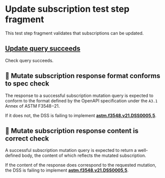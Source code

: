 # Update subscription test step fragment

This test step fragment validates that subscriptions can be updated.

## [Update query succeeds](./update_query.md)

Check query succeeds.

## 🛑 Mutate subscription response format conforms to spec check

The response to a successful subscription mutation query is expected to conform to the format defined by the OpenAPI specification under the `A3.1` Annex of ASTM F3548−21.

If it does not, the DSS is failing to implement **[astm.f3548.v21.DSS0005,5](../../../../../../../requirements/astm/f3548/v21.md)**.

## 🛑 Mutate subscription response content is correct check

A successful subscription mutation query is expected to return a well-defined body, the content of which reflects the mutated subscription.

If the content of the response does correspond to the requested mutation, the DSS is failing to implement **[astm.f3548.v21.DSS0005,5](../../../../../../../requirements/astm/f3548/v21.md)**.
